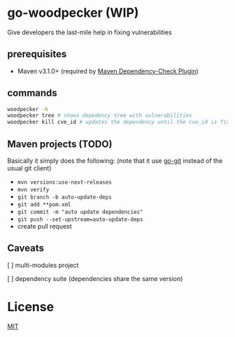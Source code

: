 # go-woodpecker (WIP)

Give developers the last-mile help in fixing vulnerabilities  

## prerequisites

* Maven v3.1.0+ (required by [Maven Dependency-Check Plugin](https://jeremylong.github.io/DependencyCheck/dependency-check-maven/index.html))

## commands

```bash
woodpecker -h
woodpecker tree # shows depedency tree with vulnerabilities
woodpecker kill cve_id # updates the dependency until the cve_id is fixed. does NOT work with multi-module projects
```

## Maven projects (TODO)

Basically it simply does the following: 
(note that it use [go-git](https://github.com/go-git/go-git) instead of the usual git client)

* `mvn versions:use-next-releases`
* `mvn verify`
* `git branch -b auto-update-deps`
* `git add **pom.xml`
* `git commit -m "auto update dependencies"`
* `git push --set-upstream=auto-update-deps`
* create pull request


## Caveats
[ ] multi-modules project

[ ] dependency suite (dependencies share the same version)


# License

[MIT](https://github.com/JackKCWong/go-woodpecker/blob/main/LICENSE)

